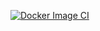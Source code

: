 [![Docker Image CI](https://github.com/bbungjin/product-front/actions/workflows/docker-image.yml/badge.svg)](https://github.com/bbungjin/product-front/actions/workflows/docker-image.yml)
